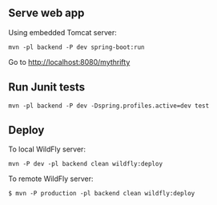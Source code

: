 ## Serve web app 

Using embedded Tomcat server: 

    mvn -pl backend -P dev spring-boot:run
    
Go to [http://localhost:8080/mythrifty](http://localhost:8080/mythrifty)
    
## Run Junit tests

    mvn -pl backend -P dev -Dspring.profiles.active=dev test
    
## Deploy 

To local WildFly server: 


    mvn -P dev -pl backend clean wildfly:deploy
    
To remote WildFly server: 


    $ mvn -P production -pl backend clean wildfly:deploy